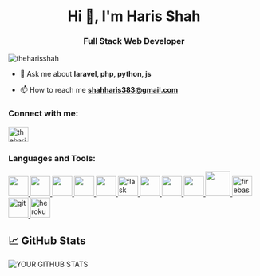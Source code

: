 <h1 align="center">Hi 👋, I'm Haris Shah</h1>
<h3 align="center">Full Stack Web Developer</h3>

<p align="left"> <img src="https://komarev.com/ghpvc/?username=theharisshah&label=Profile%20views&color=0e75b6&style=flat" alt="theharisshah" /> </p>

- 💬 Ask me about **laravel, php, python, js**

- 📫 How to reach me **shahharis383@gmail.com**

<h3 align="left">Connect with me:</h3>
<p align="left">
<a href="https://linkedin.com/in/theharisshah" target="blank"><img align="center" src="https://cdn.jsdelivr.net/npm/simple-icons@3.0.1/icons/linkedin.svg" alt="theharisshah" height="30" width="40" /></a>
</p>


<h3 align="left">Languages and Tools:</h3>
<p align="left"> 
<a href="https://www.php.net" target="_blank"> 
 <img src="https://cdn.jsdelivr.net/gh/devicons/devicon/icons/php/php-original.svg" width="40" height="40"/>
</a>
<a href="https://www.python.org" target="_blank">
 <img src="https://cdn.jsdelivr.net/gh/devicons/devicon/icons/python/python-original.svg" width="40" height="40"/>
</a>
 <a href="https://developer.mozilla.org/en-US/docs/Web/JavaScript" target="_blank">
   <img src="https://cdn.jsdelivr.net/gh/devicons/devicon/icons/javascript/javascript-plain.svg" width="40" height="40"/>
 </a>
<a href="https://laravel.com/" target="_blank">
    <img src="https://cdn.jsdelivr.net/gh/devicons/devicon/icons/laravel/laravel-plain.svg" width="40" height="40"/> 
</a>
<a href="https://www.djangoproject.com" target="_blank"> 
  <img src="https://cdn.jsdelivr.net/gh/devicons/devicon/icons/django/django-plain-wordmark.svg" width="40" height="40"/>
</a> 
<a href="https://flask.palletsprojects.com/" target="_blank"> 
  <img src="https://www.vectorlogo.zone/logos/pocoo_flask/pocoo_flask-icon.svg" alt="flask" width="40" height="40"/> 
</a> 
<a href="https://www.mysql.com/" target="_blank"> 
     <img src="https://cdn.jsdelivr.net/gh/devicons/devicon/icons/mysql/mysql-original-wordmark.svg"  width="40" height="40"/>
</a> 
<a href="https://www.postgresql.org/" target="_blank"> 
  <img src="https://cdn.jsdelivr.net/gh/devicons/devicon/icons/postgresql/postgresql-original.svg" width="40" height="40"/>
</a>
<a href="https://www.nginx.com" target="_blank"> 
   <img src="https://cdn.jsdelivr.net/gh/devicons/devicon/icons/nginx/nginx-original.svg" width="40" height="40"/>
</a> 
 <a href="https://aws.amazon.com" target="_blank"><img src="https://cdn.jsdelivr.net/gh/devicons/devicon/icons/amazonwebservices/amazonwebservices-plain-wordmark.svg"  width="50" height="50"/>
</a>
<a href="https://firebase.google.com/" target="_blank"> 
 <img src="https://www.vectorlogo.zone/logos/firebase/firebase-icon.svg" alt="firebase" width="40" height="40"/>
</a> 

<a href="https://git-scm.com/" target="_blank">
 <img src="https://www.vectorlogo.zone/logos/git-scm/git-scm-icon.svg" alt="git" width="40" height="40"/>
</a> 
<a href="https://heroku.com" target="_blank"> 
  <img src="https://www.vectorlogo.zone/logos/heroku/heroku-icon.svg" alt="heroku" width="40" height="40"/> 
 </a>  
</p>



## 📈 GitHub Stats

![YOUR GITHUB STATS](https://github-readme-stats.vercel.app/api?username=theharisshah&show_icons=true&theme=radical)
